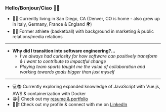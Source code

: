 ### Hello/Bonjour/Ciao 🙌🏽

- 🌴🌞 Currently living in San Diego, CA (Denver, CO is home - also grew up in Italy, Germany, France & England 🌍)
- 🏀🤝 Former athlete (basketball) with background in marketing & public relations/media relations
---
- **Why did I transition into software engineering?...**
   - *I've always had curiosity for how software can positively transform & I want to contribute to impactful change*
   - *Playing team sports taught me the value of collaboration and working towards goals bigger than just myself*
---
- 💻📚 Currently exploring expanded knowledge of JavaScript with Vue.js, AWS & containerization with Docker
- 😁💯 Check out my [resume & portfolio](https://terminal.turing.edu/profiles/1052)
- 👋🏽❗️ Check out my profile & connect with me on [LinkedIn](https://www.linkedin.com/in/cameronchery/)


<!--
**ckccameron/ckccameron** is a ✨ _special_ ✨ repository because its `README.md` (this file) appears on your GitHub profile.

Here are some ideas to get you started:

- 🔭 I’m currently working on ...
- 🌱 I’m currently learning ...
- 👯 I’m looking to collaborate on ...
- 🤔 I’m looking for help with ...
- 💬 Ask me about ...
- 📫 How to reach me: ...
- 😄 Pronouns: ...
- ⚡ Fun fact: ...
-->
